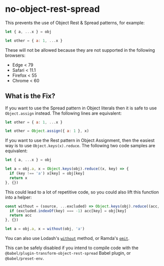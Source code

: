 # no-object-rest-spread

This prevents the use of Object Rest & Spread patterns, for example:

```js
let { a, ...x } = obj

let other = { a: 1, ...x }
```

These will not be allowed because they are not supported in the following browsers:

 - Edge < 79
 - Safari < 11.1
 - Firefox < 55
 - Chrome < 60


## What is the Fix?

If you want to use the Spread pattern in Object literals then it is safe to use
`Object.assign` instead. The following lines are equivalent:

```js
let other = { a: 1, ...x }

let other = Object.assign({ a: 1 }, x)
```

If you want to use the Rest pattern in Object Assignment, then the easiest way
is to use `Object.keys(x).reduce`. The following two code samples are equivalent:

```js
let { a, ...x } = obj

let a = obj.a, x = Object.keys(obj).reduce((x, key) => {
  if (key !== 'a') x[key] = obj[key]
  return x
}, {})
```

This could lead to a lot of repetitive code, so you could also lift this function into a helper:

```js
const without = (source, ...excluded) => Object.keys(obj).reduce((acc, key) => {
  if (excluded.indexOf(key) === -1) acc[key] = obj[key]
  return acc
}, {})

let a = obj.a, x = without(obj, 'a')
```

You can also use Lodash's [`without`](https://lodash.com/docs/4.17.11#without) method, or Ramda's [`omit`](https://ramdajs.com/docs/#omit).

This can be safely disabled if you intend to compile code with the `@babel/plugin-transform-object-rest-spread` Babel plugin, or `@babel/preset-env`.
